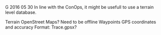 G 2016 05 30
In line with the ConOps, it might be usefull to use a terrain level database.

Terrain
OpenStreet Maps?
Need to be offline
Waypoints
GPS coordinates and accuracy
Format: Trace.gpsx?
